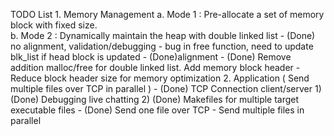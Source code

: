  TODO List
	1. Memory Management
		a. Mode 1 : Pre-allocate a set of memory block with fixed size.  
		b. Mode 2 : Dynamically maintain the heap with double linked list
			- (Done) no alignment, validation/debugging
				- bug in free function, need to update blk_list if head block is updated
			- (Done)alignment
			- (Done) Remove addition malloc/free for double linked list. Add memory block header
			- Reduce block header size for memory optimization
	2. Application ( Send multiple files over TCP in parallel )
			- (Done) TCP Connection client/server
				1) (Done) Debugging live chatting
				2) (Done) Makefiles for multiple target executable files
			- (Done) Send one file over TCP
			- Send multiple files in parallel
